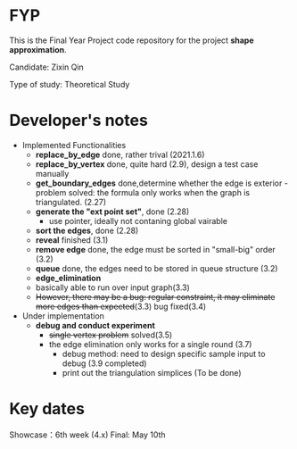 # FYP
This is the Final Year Project code repository for the project **shape approximation**.

Candidate: Zixin Qin

Type of study: Theoretical Study

# Developer's notes

- Implemented Functionalities
  - **replace_by_edge** done, rather trival (2021.1.6)
  - **replace_by_vertex** done, quite hard (2.9), design a test case manually
  - **get_boundary_edges** done,determine whether the edge is exterior 
        - problem solved: the formula only works when the graph is triangulated. (2.27)
   -  **generate the "ext point set"**, done (2.28)
        - use pointer, ideally not contaning global vairable
   -  **sort the edges**, done (2.28)
   -  **reveal** finished (3.1)
   - **remove edge** done, the edge must be sorted in "small-big" order (3.2)
   - **queue** done, the edges need to be stored in queue structure (3.2)
    - **edge_elimination** 
    -  basically able to run over input graph(3.3)
    - ~~However, there may be a bug: regular constraint, it  may eliminate more edges than expected~~(3.3) bug fixed(3.4)
- Under implementation 
   - **debug and conduct experiment**
      - ~~single vertex problem~~ solved(3.5)
      - the edge elimination only works for a single round (3.7) 
         - debug method: need to design specific sample input to debug (3.9 completed)
         - print out the triangulation simplices (To be done)

# Key dates
Showcase：6th week (4.x)
Final: May 10th
